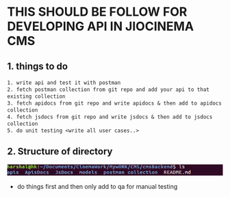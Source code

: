 # THIS SHOULD BE FOLLOW FOR DEVELOPING API IN JIOCINEMA CMS

## 1. things to do
 	1. write api and test it with postman 
 	2. fetch postman collection from git repo and add your api to that existing collection
 	3. fetch apidocs from git repo and write apidocs & then add to apidocs collection
 	4. fetch jsdocs from git repo and write jsdocs & then add to jsdocs collection
 	5. do unit testing <write all user cases..>

## 2. Structure of directory

![root](/images/1.png)



* do things first and then only add to qa for manual testing

